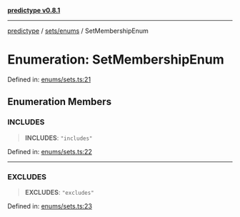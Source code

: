 [**predictype v0.8.1**](../../../README.md)

***

[predictype](../../../modules.md) / [sets/enums](../README.md) / SetMembershipEnum

# Enumeration: SetMembershipEnum

Defined in: [enums/sets.ts:21](https://github.com/maduhaime/predictype/blob/2310adbaccb6fbc00cdab8e345e79bd5b09e40f5/src/enums/sets.ts#L21)

## Enumeration Members

### INCLUDES

> **INCLUDES**: `"includes"`

Defined in: [enums/sets.ts:22](https://github.com/maduhaime/predictype/blob/2310adbaccb6fbc00cdab8e345e79bd5b09e40f5/src/enums/sets.ts#L22)

***

### EXCLUDES

> **EXCLUDES**: `"excludes"`

Defined in: [enums/sets.ts:23](https://github.com/maduhaime/predictype/blob/2310adbaccb6fbc00cdab8e345e79bd5b09e40f5/src/enums/sets.ts#L23)
